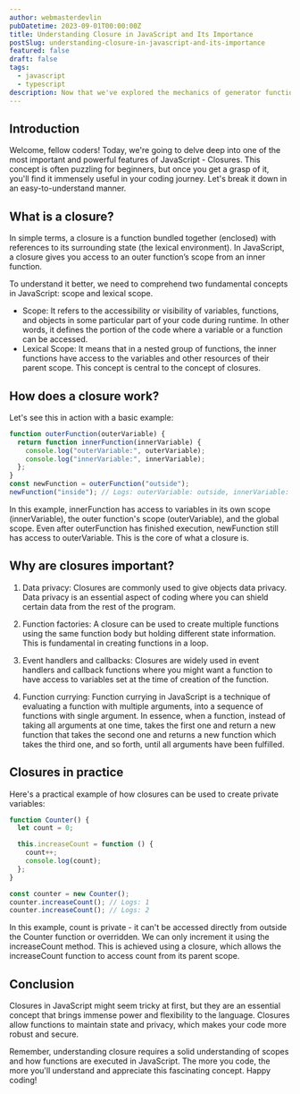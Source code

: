 ```yaml
---
author: webmasterdevlin
pubDatetime: 2023-09-01T00:00:00Z
title: Understanding Closure in JavaScript and Its Importance
postSlug: understanding-closure-in-javascript-and-its-importance
featured: false
draft: false
tags:
  - javascript
  - typescript
description: Now that we've explored the mechanics of generator functions, it's essential to understand where they can be utilized best. Despite their power, they are not a one-size-fits-all solution. But, for ce…
---
```


## Introduction

Welcome, fellow coders! Today, we're going to delve deep into one of the most important and powerful features of JavaScript - Closures. This concept is often puzzling for beginners, but once you get a grasp of it, you'll find it immensely useful in your coding journey. Let's break it down in an easy-to-understand manner.

## What is a closure?

In simple terms, a closure is a function bundled together (enclosed) with references to its surrounding state (the lexical environment). In JavaScript, a closure gives you access to an outer function’s scope from an inner function.

To understand it better, we need to comprehend two fundamental concepts in JavaScript: scope and lexical scope.

- Scope: It refers to the accessibility or visibility of variables, functions, and objects in some particular part of your code during runtime. In other words, it defines the portion of the code where a variable or a function can be accessed.
- Lexical Scope: It means that in a nested group of functions, the inner functions have access to the variables and other resources of their parent scope. This concept is central to the concept of closures.

## How does a closure work?

Let's see this in action with a basic example:

```javascript
function outerFunction(outerVariable) {
  return function innerFunction(innerVariable) {
    console.log("outerVariable:", outerVariable);
    console.log("innerVariable:", innerVariable);
  };
}
const newFunction = outerFunction("outside");
newFunction("inside"); // Logs: outerVariable: outside, innerVariable: inside
```

In this example, innerFunction has access to variables in its own scope (innerVariable), the outer function's scope (outerVariable), and the global scope. Even after outerFunction has finished execution, newFunction still has access to outerVariable. This is the core of what a closure is.

## Why are closures important?

1. Data privacy: Closures are commonly used to give objects data privacy. Data privacy is an essential aspect of coding where you can shield certain data from the rest of the program.

2. Function factories: A closure can be used to create multiple functions using the same function body but holding different state information. This is fundamental in creating functions in a loop.

3. Event handlers and callbacks: Closures are widely used in event handlers and callback functions where you might want a function to have access to variables set at the time of creation of the function.

4. Function currying: Function currying in JavaScript is a technique of evaluating a function with multiple arguments, into a sequence of functions with single argument. In essence, when a function, instead of taking all arguments at one time, takes the first one and return a new function that takes the second one and returns a new function which takes the third one, and so forth, until all arguments have been fulfilled.

## Closures in practice

Here's a practical example of how closures can be used to create private variables:

```javascript
function Counter() {
  let count = 0;

  this.increaseCount = function () {
    count++;
    console.log(count);
  };
}

const counter = new Counter();
counter.increaseCount(); // Logs: 1
counter.increaseCount(); // Logs: 2
```

In this example, count is private - it can't be accessed directly from outside the Counter function or overridden. We can only increment it using the increaseCount method. This is achieved using a closure, which allows the increaseCount function to access count from its parent scope.

## Conclusion

Closures in JavaScript might seem tricky at first, but they are an essential concept that brings immense power and flexibility to the language. Closures allow functions to maintain state and privacy, which makes your code more robust and secure.

Remember, understanding closure requires a solid understanding of scopes and how functions are executed in JavaScript. The more you code, the more you'll understand and appreciate this fascinating concept. Happy coding!
